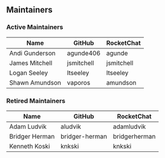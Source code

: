 ## Maintainers

### Active Maintainers
| Name | GitHub | RocketChat |
| --- | --- | --- |
| Andi Gunderson | agunde406 | agunde |
| James Mitchell | jsmitchell | jsmitchell |
| Logan Seeley   | ltseeley | ltseeley |
| Shawn Amundson | vaporos | amundson |

### Retired Maintainers
| Name | GitHub | RocketChat |
| --- | --- | --- |
| Adam Ludvik | aludvik | adamludvik |
| Bridger Herman | bridger-herman | bridgerherman |
| Kenneth Koski | knkski | knkski |
